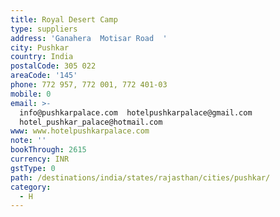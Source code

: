 ```yaml
---
title: Royal Desert Camp
type: suppliers
address: 'Ganahera  Motisar Road  '
city: Pushkar
country: India
postalCode: 305 022
areaCode: '145'
phone: 772 957, 772 001, 772 401-03
mobile: 0
email: >-
  info@pushkarpalace.com  hotelpushkarpalace@gmail.com 
  hotel_pushkar_palace@hotmail.com
www: www.hotelpushkarpalace.com
note: ''
bookThrough: 2615
currency: INR
gstType: 0
path: /destinations/india/states/rajasthan/cities/pushkar/
category:
  - H
---
```


